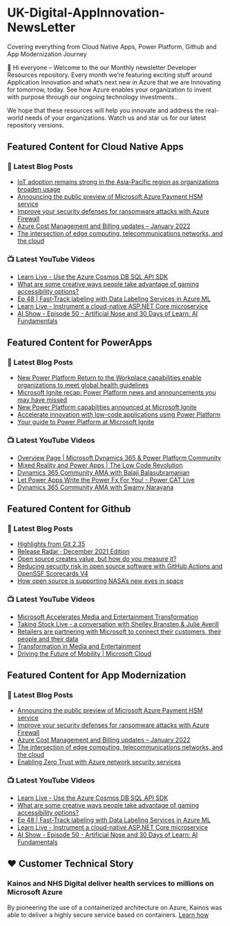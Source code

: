 # UK-Digital-AppInnovation-NewsLetter

Covering everything from Cloud Native Apps, Power Platform, Github and App Modernization Journey

👋 Hi everyone – Welcome to the our Monthly newsletter Developer Resources repository. Every month we’re featuring exciting stuff around Application Innovation and what’s next new in Azure that we are Innovating for tomorrow, today. See how Azure enables your organization to invent with purpose through our ongoing technology investments..


We hope that these resources will help you innovate and address the real-world needs of your organizations. Watch us and star us for our latest repository versions.

## Featured Content for Cloud Native Apps


### 📝 Latest Blog Posts

    
<!-- BLOGCNA:START -->
- [IoT adoption remains strong in the Asia-Pacific region as organizations broaden usage](https://azure.microsoft.com/blog/iot-adoption-remains-strong-in-the-asiapacific-region-as-organizations-broaden-usage/)
- [Announcing the public preview of Microsoft Azure Payment HSM service](https://azure.microsoft.com/blog/announcing-the-public-preview-of-microsoft-azure-payment-hsm-service/)
- [Improve your security defenses for ransomware attacks with Azure Firewall](https://azure.microsoft.com/blog/improve-your-security-defenses-for-ransomware-attacks-with-azure-firewall/)
- [Azure Cost Management and Billing updates – January 2022](https://azure.microsoft.com/blog/azure-cost-management-and-billing-updates-january-2022/)
- [The intersection of edge computing, telecommunications networks, and the cloud](https://azure.microsoft.com/blog/the-intersection-of-edge-computing-telecommunications-networks-and-the-cloud/)
<!-- BLOGCNA:END -->

### 📺 Latest YouTube Videos

 
<!-- YOUTUBECNA:START -->
- [Learn Live - Use the Azure Cosmos DB SQL API SDK](https://www.youtube.com/watch?v=jIWwW5sDu_w)
- [What are some creative ways people take advantage of gaming accessibility options?](https://www.youtube.com/watch?v=UGdpRRmKmYw)
- [Ep 48 | Fast-Track labeling with Data Labeling Services in Azure ML](https://www.youtube.com/watch?v=RC8_bLFbGOk)
- [Learn Live - Instrument a cloud-native ASP.NET Core microservice](https://www.youtube.com/watch?v=hAeup0sKctM)
- [AI Show - Episode 50 - Artificial Nose and 30 Days of Learn: AI Fundamentals](https://www.youtube.com/watch?v=tjDL8w1afjw)
<!-- YOUTUBECNA:END -->

##  Featured Content for PowerApps
### 📝 Latest Blog Posts
<!-- BLOGPOWER:START -->
- [New Power Platform Return to the Workplace capabilities enable organizations to meet global health guidelines](https://cloudblogs.microsoft.com/powerplatform/2021/11/30/new-power-platform-return-to-the-workplace-capabilities-enable-organizations-to-meet-global-health-guidelines/)
- [Microsoft Ignite recap: Power Platform news and announcements you may have missed](https://cloudblogs.microsoft.com/powerplatform/2021/11/18/microsoft-ignite-recap-power-platform-news-and-announcements-you-may-have-missed/)
- [New Power Platform capabilities announced at Microsoft Ignite](https://cloudblogs.microsoft.com/powerplatform/2021/11/02/new-power-platform-capabilities-announced-at-microsoft-ignite/)
- [Accelerate innovation with low-code applications using Power Platform](https://cloudblogs.microsoft.com/powerplatform/2021/11/02/accelerate-innovation-with-low-code-applications-using-power-platform/)
- [Your guide to Power Platform at Microsoft Ignite](https://cloudblogs.microsoft.com/powerplatform/2021/10/26/your-guide-to-power-platform-at-microsoft-ignite/)
<!-- BLOGPOWER:END -->
 ### 📺 Latest YouTube Videos
    
<!-- YOUTUBEPOWER:START -->
- [Overview Page | Microsoft Dynamics 365 &amp; Power Platform Community](https://www.youtube.com/watch?v=bfW79_NkPJE)
- [Mixed Reality and Power Apps | The Low Code Revolution](https://www.youtube.com/watch?v=GfEgkStbstY)
- [Dynamics 365 Community AMA with Balaji Balasubramanian](https://www.youtube.com/watch?v=FWf2QJuIG1E)
- [Let Power Apps Write the Power Fx For You! - Power CAT Live](https://www.youtube.com/watch?v=zbjKdzavPHk)
- [Dynamics 365 Community AMA with Swamy Narayana](https://www.youtube.com/watch?v=TwOh3fhvS_c)
<!-- YOUTUBEPOWER:END -->

##  Featured Content for Github
### 📝 Latest Blog Posts
<!-- BLOGGITHUB:START -->
- [Highlights from Git 2.35](https://github.blog/2022-01-24-highlights-from-git-2-35/)
- [Release Radar · December 2021 Edition](https://github.blog/2022-01-21-release-radar-dec-2021/)
- [Open source creates value, but how do you measure it?](https://github.blog/2022-01-20-open-source-creates-value-but-how-do-you-measure-it/)
- [Reducing security risk in open source software with GitHub Actions and OpenSSF Scorecards V4](https://github.blog/2022-01-19-reducing-security-risk-oss-actions-opensff-scorecards-v4/)
- [How open source is supporting NASA’s new eyes in space](https://github.blog/2022-01-18-how-open-source-is-supporting-nasas-new-eyes-in-space/)
<!-- BLOGGITHUB:END -->
### 📺 Latest YouTube Videos
<!-- YOUTUBEGITHUB:START -->
- [Microsoft Accelerates Media and Entertainment Transformation](https://www.youtube.com/watch?v=HREOWPQrWGc)
- [Taking Stock Live - a conversation with Shelley Bransten &amp; Julie Averill](https://www.youtube.com/watch?v=ZjzGi3DdPAM)
- [Retailers are partnering with Microsoft to connect their customers, their people and their data](https://www.youtube.com/watch?v=C2xHCjsREVU)
- [Transformation in Media and Entertainment](https://www.youtube.com/watch?v=MGPQGP2_jCA)
- [Driving the Future of Mobility | Microsoft Cloud](https://www.youtube.com/watch?v=pAA33k8DFME)
<!-- YOUTUBEGITHUB:END -->
##  Featured Content for App Modernization
### 📝 Latest Blog Posts
<!-- BLOGAPPMOD:START -->
- [Announcing the public preview of Microsoft Azure Payment HSM service](https://azure.microsoft.com/blog/announcing-the-public-preview-of-microsoft-azure-payment-hsm-service/)
- [Improve your security defenses for ransomware attacks with Azure Firewall](https://azure.microsoft.com/blog/improve-your-security-defenses-for-ransomware-attacks-with-azure-firewall/)
- [Azure Cost Management and Billing updates – January 2022](https://azure.microsoft.com/blog/azure-cost-management-and-billing-updates-january-2022/)
- [The intersection of edge computing, telecommunications networks, and the cloud](https://azure.microsoft.com/blog/the-intersection-of-edge-computing-telecommunications-networks-and-the-cloud/)
- [Enabling Zero Trust with Azure network security services](https://azure.microsoft.com/blog/enabling-zero-trust-with-azure-network-security-services/)
<!-- BLOGAPPMOD:END -->
### 📺 Latest YouTube Videos
<!-- YOUTUBEAPPMOD:START -->
- [Learn Live - Use the Azure Cosmos DB SQL API SDK](https://www.youtube.com/watch?v=jIWwW5sDu_w)
- [What are some creative ways people take advantage of gaming accessibility options?](https://www.youtube.com/watch?v=UGdpRRmKmYw)
- [Ep 48 | Fast-Track labeling with Data Labeling Services in Azure ML](https://www.youtube.com/watch?v=RC8_bLFbGOk)
- [Learn Live - Instrument a cloud-native ASP.NET Core microservice](https://www.youtube.com/watch?v=hAeup0sKctM)
- [AI Show - Episode 50 - Artificial Nose and 30 Days of Learn: AI Fundamentals](https://www.youtube.com/watch?v=tjDL8w1afjw)
<!-- YOUTUBEAPPMOD:END -->


## ♥️ Customer Technical Story 

### Kainos and NHS Digital deliver health services to millions on Microsoft Azure

By pioneering the use of a containerized architecture on Azure, Kainos was able to deliver a highly secure service based on containers. [Learn how](https://customers.microsoft.com/en-us/story/1368348549535774520-kainos-and-nhs-digital-deliver-health-services-to-millions-on-microsoft-azure)

